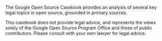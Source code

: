 The Google Open Source Casebook provides an analysis of several key legal topics in open source, grounded in primary sources.

This casebook does not provide legal advice, and represents the views solely of the Google Open Source Program Office and those of public contributors. Please consult with your own lawyer for legal advice.
